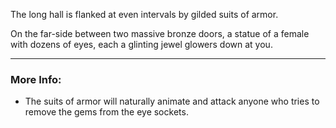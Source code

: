 The long hall is flanked at even intervals by gilded suits of armor. 

On the far-side between two massive bronze doors, a statue of a female with dozens of eyes, each a glinting jewel glowers down at you.

---

### More Info:

* The suits of armor will naturally animate and attack anyone who tries to remove the gems from the eye sockets.
